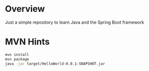 # Overview

Just a simple repository to learn Java and the Spring Boot framework 

# MVN Hints
```bash
mvn install
mvn package 
java -jar target/HelloWorld-0.0.1-SNAPSHOT.jar 
```